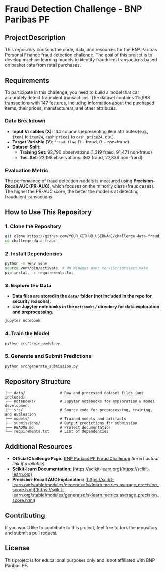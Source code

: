# Fraud Detection Challenge - BNP Paribas PF

## Project Description
This repository contains the code, data, and resources for the BNP Paribas Personal Finance fraud detection challenge. The goal of this project is to develop machine learning models to identify fraudulent transactions based on basket data from retail purchases.

## Requirements
To participate in this challenge, you need to build a model that can accurately detect fraudulent transactions. The dataset contains 115,988 transactions with 147 features, including information about the purchased items, their prices, manufacturers, and other attributes.

### Data Breakdown
- **Input Variables (X)**: 144 columns representing item attributes (e.g., `item1` to `item24`, `cash_price1` to `cash_price24`, etc.).
- **Target Variable (Y)**: `fraud_flag` (1 = fraud, 0 = non-fraud).
- **Dataset Split**:
  - **Training Set**: 92,790 observations (1,319 fraud, 91,471 non-fraud)
  - **Test Set**: 23,198 observations (362 fraud, 22,836 non-fraud)

### Evaluation Metric
The performance of fraud detection models is measured using **Precision-Recall AUC (PR-AUC)**, which focuses on the minority class (fraud cases). The higher the PR-AUC score, the better the model is at detecting fraudulent transactions.

## How to Use This Repository
### 1. Clone the Repository
```sh
git clone https://github.com/YOUR_GITHUB_USERNAME/challenge-data-fraud.git
cd challenge-data-fraud
```

### 2. Install Dependencies
```sh
python -m venv venv
source venv/bin/activate  # On Windows use: venv\Scripts\activate
pip install -r requirements.txt
```

### 3. Explore the Data
- **Data files are stored in the `data/` folder (not included in the repo for security reasons).**
- **Use Jupyter notebooks in the `notebooks/` directory for data exploration and preprocessing.**
```sh
jupyter notebook
```

### 4. Train the Model
```sh
python src/train_model.py
```

### 5. Generate and Submit Predictions
```sh
python src/generate_submission.py
```

## Repository Structure
```
├── data/                # Raw and processed dataset files (not included)
├── notebooks/           # Jupyter notebooks for exploration & model development
├── src/                 # Source code for preprocessing, training, and evaluation
├── models/              # Trained models and artifacts
├── submissions/         # Output predictions for submission
├── README.md            # Project documentation
└── requirements.txt     # List of dependencies
```

## Additional Resources
- **Official Challenge Page:** [BNP Paribas PF Fraud Challenge](#) *(Insert actual link if available)*
- **Scikit-learn Documentation:** [https://scikit-learn.org](https://scikit-learn.org)
- **Precision-Recall AUC Explanation:** [https://scikit-learn.org/stable/modules/generated/sklearn.metrics.average_precision_score.html](https://scikit-learn.org/stable/modules/generated/sklearn.metrics.average_precision_score.html)

## Contributing
If you would like to contribute to this project, feel free to fork the repository and submit a pull request.

## License
This project is for educational purposes only and is not affiliated with BNP Paribas PF.